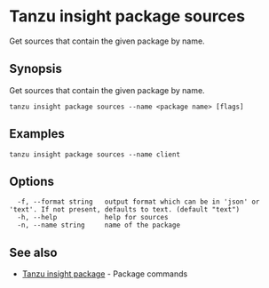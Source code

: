 # Tanzu insight package sources

Get sources that contain the given package by name.

## <a id='synopsis'></a>Synopsis

Get sources that contain the given package by name.

```console
tanzu insight package sources --name <package name> [flags]
```

## <a id='examples'></a>Examples

```console
tanzu insight package sources --name client
```

## <a id='options'></a>Options

```console
  -f, --format string   output format which can be in 'json' or 'text'. If not present, defaults to text. (default "text")
  -h, --help            help for sources
  -n, --name string     name of the package
```

## <a id='see-also'></a>See also

* [Tanzu insight package](insight-package.md)	 - Package commands
